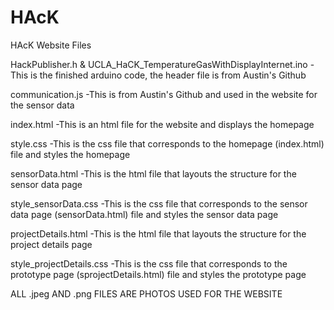 # HAcK
HAcK Website Files 

HackPublisher.h & UCLA_HaCK_TemperatureGasWithDisplayInternet.ino
 -This is the finished arduino code, the header file is from Austin's Github

communication.js
 -This is from Austin's Github and used in the website for the sensor data

index.html
 -This is an html file for the website and displays the homepage

style.css
 -This is the css file that corresponds to the homepage (index.html) file and styles the homepage

sensorData.html
 -This is the html file that layouts the structure for the sensor data page

style_sensorData.css
 -This is the css file that corresponds to the sensor data page (sensorData.html) file and styles the sensor data page

projectDetails.html
 -This is the html file that layouts the structure for the project details page

style_projectDetails.css
 -This is the css file that corresponds to the prototype page (sprojectDetails.html) file and styles the prototype page

 ALL .jpeg AND .png FILES ARE PHOTOS USED FOR THE WEBSITE


